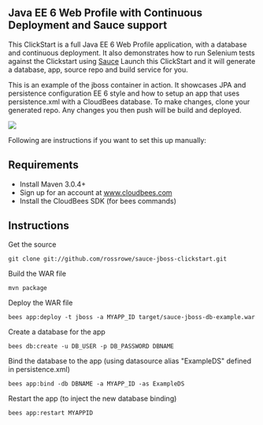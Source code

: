Java EE 6 Web Profile with Continuous Deployment and Sauce support
-----

This ClickStart is a full Java EE 6 Web Profile application, with a database and continuous deployment.  It also
demonstrates how to run Selenium tests against the Clickstart using [Sauce](http://saucelabs.com)
Launch this ClickStart and it will generate a database, app, source repo and build service for you. 

This is an example of the jboss container in action. It showcases JPA and persistence configuration EE 6 style and how to setup an app that uses persistence.xml with a CloudBees database. To make changes, clone your generated repo. 
Any changes you then push will be build and deployed.

<a href="https://grandcentral.cloudbees.com/?CB_clickstart=https://raw.github.com/rossrowe/sauce-jboss-clickstart/master/clickstart.json"><img src="https://s3.amazonaws.com/cloudbees-downloads/clickstart/clickstart-now.png"/></a>

Following are instructions if you want to set this up manually: 

Requirements
-----

* Install Maven 3.0.4+
* Sign up for an account at www.cloudbees.com
* Install the CloudBees SDK (for bees commands)


Instructions
------------

Get the source

    git clone git://github.com/rossrowe/sauce-jboss-clickstart.git

Build the WAR file

    mvn package

Deploy the WAR file

    bees app:deploy -t jboss -a MYAPP_ID target/sauce-jboss-db-example.war

Create a database for the app

    bees db:create -u DB_USER -p DB_PASSWORD DBNAME

Bind the database to the app (using datasource alias "ExampleDS" defined in persistence.xml)

    bees app:bind -db DBNAME -a MYAPP_ID -as ExampleDS

Restart the app (to inject the new database binding)

    bees app:restart MYAPPID
